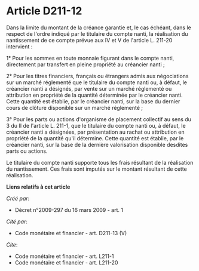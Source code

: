 # Article D211-12

Dans la limite du montant de la créance garantie et, le cas échéant, dans le respect de l'ordre indiqué par le titulaire du
compte nanti, la réalisation du nantissement de ce compte prévue aux IV et V de l'article L. 211-20 intervient : 

1° Pour les sommes en toute monnaie figurant dans le compte nanti, directement par transfert en pleine propriété au créancier
nanti ; 

2° Pour les titres financiers, français ou étrangers admis aux négociations sur un marché réglementé que le titulaire du
compte nanti ou, à défaut, le créancier nanti a désignés, par vente sur un marché réglementé ou attribution en propriété de
la quantité déterminée par le créancier nanti. Cette quantité est établie, par le créancier nanti, sur la base du dernier
cours de clôture disponible sur un marché réglementé ; 

3° Pour les parts ou actions d'organisme de placement collectif au sens du 3 du II de l'article L. 211-1, que le titulaire du
compte nanti ou, à défaut, le créancier nanti a désignées, par présentation au rachat ou attribution en propriété de la
quantité qu'il détermine. Cette quantité est établie, par le créancier nanti, sur la base de la dernière valorisation
disponible desdites parts ou actions. 

Le titulaire du compte nanti supporte tous les frais résultant de la réalisation du nantissement. Ces frais sont imputés sur
le montant résultant de cette réalisation.

**Liens relatifs à cet article**

_Créé par_:

  - Décret n°2009-297 du 16 mars 2009 - art. 1

_Cité par_:

  - Code monétaire et financier - art. D211-13 (V)

_Cite_:

  - Code monétaire et financier - art. L211-1
  - Code monétaire et financier - art. L211-20
